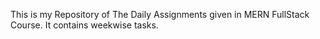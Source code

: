 This is my Repository of The Daily Assignments given in MERN FullStack Course. It contains weekwise tasks.
